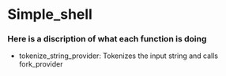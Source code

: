 # Simple_shell

### Here is a discription of what each function is doing
*  tokenize_string_provider:
	Tokenizes the input string and calls fork_provider

